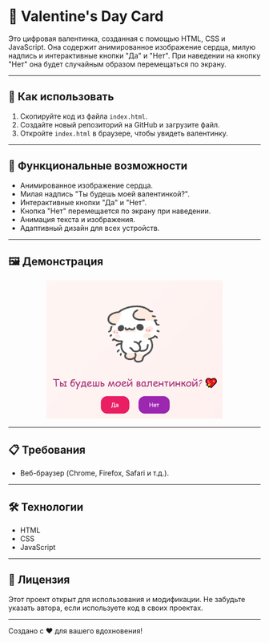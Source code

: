 ﻿# 💖 Valentine's Day Card

Это цифровая валентинка, созданная с помощью HTML, CSS и JavaScript. Она содержит анимированное изображение сердца, милую надпись и интерактивные кнопки "Да" и "Нет". При наведении на кнопку "Нет" она будет случайным образом перемещаться по экрану.

---

## 🚀 Как использовать

1. Скопируйте код из файла `index.html`.
2. Создайте новый репозиторий на GitHub и загрузите файл.
3. Откройте `index.html` в браузере, чтобы увидеть валентинку.

---

## 🎨 Функциональные возможности

- Анимированное изображение сердца.
- Милая надпись "Ты будешь моей валентинкой?".
- Интерактивные кнопки "Да" и "Нет".
- Кнопка "Нет" перемещается по экрану при наведении.
- Анимация текста и изображения.
- Адаптивный дизайн для всех устройств.

---

## 🖼️ Демонстрация

<div style="text-align: center;">
  <img src="index.png" alt="Valentine's Day Card Demo" width="70%" />
</div>

---

## 📋 Требования

- Веб-браузер (Chrome, Firefox, Safari и т.д.).

---

## 🛠️ Технологии

- HTML
- CSS
- JavaScript

---

## 📝 Лицензия

Этот проект открыт для использования и модификации. Не забудьте указать автора, если используете код в своих проектах.

---

Создано с ❤️ для вашего вдохновения!
